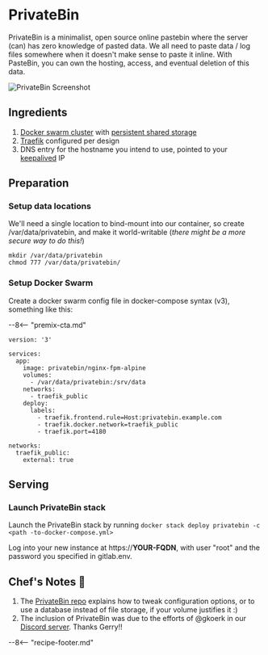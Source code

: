 # PrivateBin

PrivateBin is a minimalist, open source online pastebin where the server (can) has zero knowledge of pasted data. We all need to paste data / log files somewhere when it doesn't make sense to paste it inline. With PasteBin, you can own the hosting, access, and eventual deletion of this data.

![PrivateBin Screenshot](../images/privatebin.png)

## Ingredients

1. [Docker swarm cluster](/ha-docker-swarm/design/) with [persistent shared storage](/ha-docker-swarm/shared-storage-ceph.md)
2. [Traefik](/ha-docker-swarm/traefik) configured per design
3. DNS entry for the hostname you intend to use, pointed to your [keepalived](/ha-docker-swarm/keepalived/) IP

## Preparation

### Setup data locations

We'll need a single location to bind-mount into our container, so create /var/data/privatebin, and make it world-writable (_there might be a more secure way to do this!_)

```
mkdir /var/data/privatebin
chmod 777 /var/data/privatebin/
```

### Setup Docker Swarm

Create a docker swarm config file in docker-compose syntax (v3), something like this:

--8<-- "premix-cta.md"

```
version: '3'

services:
  app:
    image: privatebin/nginx-fpm-alpine
    volumes:
      - /var/data/privatebin:/srv/data
    networks:
      - traefik_public
    deploy:
      labels:
        - traefik.frontend.rule=Host:privatebin.example.com
        - traefik.docker.network=traefik_public
        - traefik.port=4180

networks:
  traefik_public:
    external: true
```

## Serving

### Launch PrivateBin stack

Launch the PrivateBin stack by running ```docker stack deploy privatebin -c <path -to-docker-compose.yml>```

Log into your new instance at https://**YOUR-FQDN**, with user "root" and the password you specified in gitlab.env.

## Chef's Notes 📓

1. The [PrivateBin repo](https://github.com/PrivateBin/PrivateBin/blob/master/INSTALL.md) explains how to tweak configuration options, or to use a database instead of file storage, if your volume justifies it :)
2. The inclusion of PrivateBin was due to the efforts of @gkoerk in our [Discord server](http://chat.funkypenguin.co.nz). Thanks Gerry!!

--8<-- "recipe-footer.md"